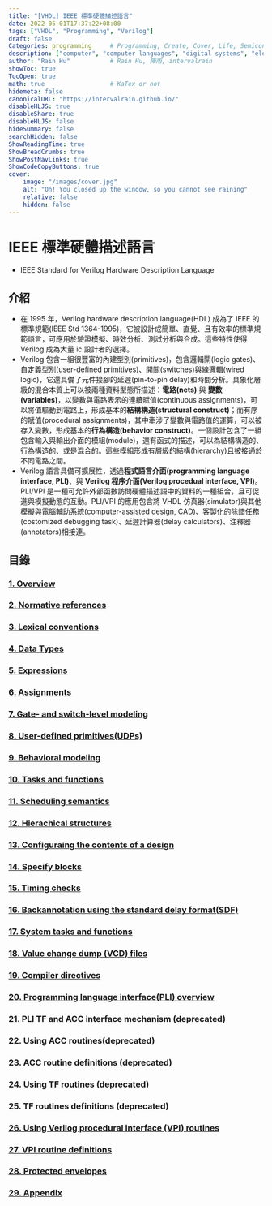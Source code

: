 ```yaml
---
title: "[VHDL] IEEE 標準硬體描述語言"
date: 2022-05-01T17:37:22+08:00
tags: ["VHDL", "Programming", "Verilog"]
draft: false
Categories: programming     # Programming, Create, Cover, Life, Semiconductor, Leetcode, Logic Design, Daily, OS, CS50, CA
description: ["computer", "computer languages", "digital systems", "electronic systems", "hardware", "hardward description languages", "hardware design", "HDL", "PLI", "programming language interface", "Verilog", "Verilog HDL", "Verilog PL"]
author: "Rain Hu"           # Rain Hu, 陣雨, intervalrain
showToc: true
TocOpen: true
math: true                  # KaTex or not
hidemeta: false
canonicalURL: "https://intervalrain.github.io/"
disableHLJS: true
disableShare: true
disableHLJS: false
hideSummary: false
searchHidden: false
ShowReadingTime: true
ShowBreadCrumbs: true
ShowPostNavLinks: true
ShowCodeCopyButtons: true
cover:
    image: "/images/cover.jpg"
    alt: "Oh! You closed up the window, so you cannot see raining"
    relative: false
    hidden: false
---
```

# IEEE 標準硬體描述語言
+ IEEE Standard for Verilog Hardware Description Language
## 介紹
+ 在 1995 年，Verilog hardware description language(HDL) 成為了 IEEE 的標準規範(IEEE Std 1364-1995)，它被設計成簡單、直覺、且有效率的標準規範語言，可應用於驗證模擬、時效分析、測試分析與合成。這些特性使得 Verilog 成為大量 ic 設計者的選擇。
+ Verilog 包含一組很豐富的內建型別(primitives)，包含邏輯閘(logic gates)、自定義型別(user-defined primitives)、開關(switches)與線邏輯(wired logic)，它還具備了元件接腳的延遲(pin-to-pin delay)和時間分析。具象化層級的混合本質上可以被兩種資料型態所描述：**電路(nets)** 與 **變數(variables)**，以變數與電路表示的連續賦值(continuous assignments)，可以將值驅動到電路上，形成基本的**結構構造(structural construct)**；而有序的賦值(procedural assignments)，其中牽涉了變數與電路值的運算，可以被存入變數，形成基本的**行為構造(behavior construct)**。一個設計包含了一組包含輸入與輸出介面的模組(module)，還有函式的描述，可以為結構構造的、行為構造的、或是混合的。這些模組形成有層級的結構(hierarchy)且被接通於不同電路之間。
+ Verilog 語言具備可擴展性，透過**程式語言介面(programming language interface, PLI)**、與 **Verilog 程序介面(Verilog procedual interface, VPI)**。PLI/VPI 是一種可允許外部函數訪問硬體描述語中的資料的一種組合，且可促進與模擬動態的互動。PLI/VPI 的應用包含將 VHDL 仿真器(simulator)與其他模擬與電腦輔助系統(computer-assisted design, CAD)、客製化的除錯任務(costomized debugging task)、延遲計算器(delay calculators)、注釋器(annotators)相接連。
## 目錄
### [1. Overview](/posts/verilog/ch1/)  
### [2. Normative references](/posts/verilog/ch2/)  
### [3. Lexical conventions](/posts/verilog/ch3/)  
### [4. Data Types](/posts/verilog/ch4/)  
### [5. Expressions](/posts/verilog/ch5/)  
### [6. Assignments](/posts/verilog/ch6/)  
### [7. Gate- and switch-level modeling](/posts/verilog/ch7/)  
### [8. User-defined primitives(UDPs)](/posts/verilog/ch8/)  
### [9. Behavioral modeling](/posts/verilog/ch9/)  
### [10. Tasks and functions](/posts/verilog/ch10/)  
### [11. Scheduling semantics](/posts/verilog/ch11/)  
### [12. Hierachical structures](/posts/verilog/ch12/)  
### [13. Configuraing the contents of a design](/posts/verilog/ch13/)  
### [14. Specify blocks](/posts/verilog/ch14/)  
### [15. Timing checks](/posts/verilog/ch15/)  
### [16. Backannotation using the standard delay format(SDF)](/posts/verilog/ch16/)  
### [17. System tasks and functions](/posts/verilog/ch17/)  
### [18. Value change dump (VCD) files](/posts/verilog/ch18/)  
### [19. Compiler directives](/posts/verilog/ch19/)  
### [20. Programming language interface(PLI) overview](/posts/verilog/ch20/)  
### 21. PLI TF and ACC interface mechanism (deprecated)  
### 22. Using ACC routines(deprecated)  
### 23. ACC routine definitions (deprecated)  
### 24. Using TF routines (deprecated)
### 25. TF routines definitions (deprecated)
### [26. Using Verilog procedural interface (VPI) routines](/posts/verilog/ch26/)  
### [27. VPI routine definitions](/posts/verilog/ch27/)  
### [28. Protected envelopes](/posts/verilog/ch28/)  
### [29. Appendix](/posts/verilog/ch29/)

